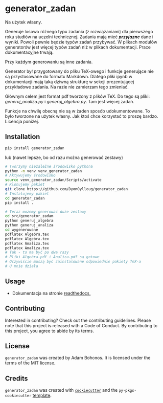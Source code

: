 # generator_zadan

Na użytek własny. 

Generuje losowo różnego typu zadania (z rozwiązaniami) dla pierwszego roku studiów na uczelni technicznej.
Zadania mają mieć ***przyjazne*** dane i wyniki.
Powoli pewnie będzie typów zadań przybywać. 
W plikach modułów generatorów jest więcej typów zadań niż w plikach dokumentacji.
Prace dokumentacyjne trwają. 

Przy każdym generowaniu są inne zadania.

Generator był przygotowany do pliku TeX-owego i funkcje generujące nie są przystosowane do formatu Markdown.
Dlatego pliki ipynb w dokumentacji mają taką dziwną strukturę w sekcji prezentującej przykładowe zadania.
Na razie nie zamierzam tego zmieniać.  

Głównym celem jest format pdf tworzony z plików TeX.
Do tego są pliki: *generuj_analiza.py* i *generuj_algebra.py*.
Tam jest więcej zadań.

Funkcje na chwilę obecną nie są w żaden sposób udokumentowane. 
To było tworzone na użytek własny.
Jak ktoś chce korzystać to proszę bardzo.
Licencja poniżej. 

## Installation

```bash
pip install generator_zadan
```
lub (nawet lepsze, bo od razu można generować zestawy)

```bash
# Tworzymy niezależne środowisko pythona
python -m venv venv_generator_zadan
# Aktywujemy środowisko
source venv_generator_zadan/Scripts/activate
# Klonujemy pakiet
git clone https://github.com/DyonOylloug/generator_zadan
# Instalujemy pakiet
cd generator_zadan
pip install .
```
```bash
# Teraz możemy generować duże zestawy
cd src/generator_zadan
python generuj_algebra
python generuj_analiza
cd wygenerowane
pdflatex Algebra.tex
pdflatex Algebra.tex
pdflatex Analiza.tex
pdflatex Analiza.tex
# Tak - to ma być po dwa razy
# Pliki Algebra.pdf i Analiza.pdf są gotowe
# Oczywiście muszą być zainstalowane odpowiednie pakiety TeX-a
# U mnie działa
```

## Usage

-  Dokumentacja na stronie [readthedocs.](https://generator-zadan.readthedocs.io/en/latest/index.html)

## Contributing

Interested in contributing? Check out the contributing guidelines. Please note that this project is released with a Code of Conduct. By contributing to this project, you agree to abide by its terms.

## License

`generator_zadan` was created by Adam Bohonos. It is licensed under the terms of the MIT license.

## Credits

`generator_zadan` was created with [`cookiecutter`](https://cookiecutter.readthedocs.io/en/latest/) and the `py-pkgs-cookiecutter` [template](https://github.com/py-pkgs/py-pkgs-cookiecutter).
